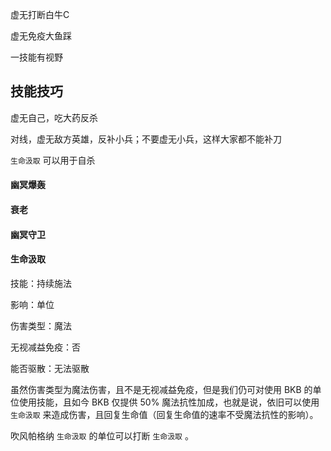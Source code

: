 虚无打断白牛C

虚无免疫大鱼踩

一技能有视野

## 技能技巧

虚无自己，吃大药反杀

对线，虚无敌方英雄，反补小兵；不要虚无小兵，这样大家都不能补刀

`生命汲取` 可以用于自杀



#### 幽冥爆轰



#### 衰老



#### 幽冥守卫



#### 生命汲取

技能：持续施法

影响：单位

伤害类型：魔法

无视减益免疫：否

能否驱散：无法驱散

虽然伤害类型为魔法伤害，且不是无视减益免疫，但是我们仍可对使用 BKB 的单位使用技能，且如今 BKB 仅提供 50% 魔法抗性加成，也就是说，依旧可以使用 `生命汲取` 来造成伤害，且回复生命值（回复生命值的速率不受魔法抗性的影响）。

吹风帕格纳 `生命汲取` 的单位可以打断 `生命汲取` 。
